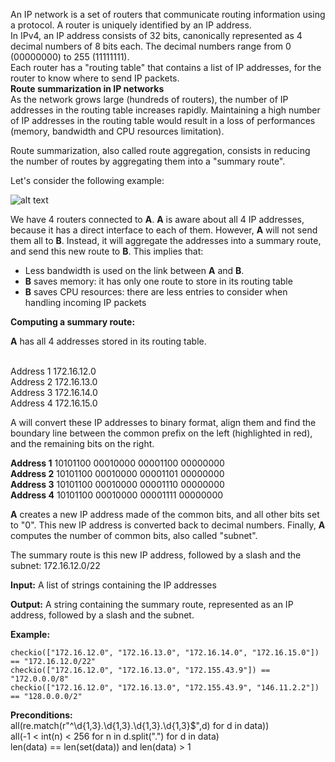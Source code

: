 An IP network is a set of routers that communicate routing information using a protocol. A router is uniquely identified by an IP address.</br>
In IPv4, an IP address consists of 32 bits, canonically represented as 4 decimal numbers of 8 bits each. The decimal numbers range from 0 (00000000) to 255 (11111111).</br>
Each router has a "routing table" that contains a list of IP addresses, for the router to know where to send IP packets.</br>
<b>Route summarization in IP networks</b></br>
As the network grows large (hundreds of routers), the number of IP addresses in the routing table increases rapidly. Maintaining a high number of IP addresses in the routing table would result in a loss of performances (memory, bandwidth and CPU resources limitation).</br>

Route summarization, also called route aggregation, consists in reducing the number of routes by aggregating them into a "summary route".

Let's consider the following example:

![alt text](https://py-static.checkio.org/media/task/media/49d80613705b46d8a5ed24088088d65a/summarize.PNG)

We have 4 routers connected to <b>A</b>. <b>A</b> is aware about all 4 IP addresses, because it has a direct interface to each of them. However, <b>A</b> will not send them all to <b>B</b>.
Instead, it will aggregate the addresses into a summary route, and send this new route to <b>B</b>.
This implies that:

- Less bandwidth is used on the link between <b>A</b> and <b>B</b>.
- <b>B</b> saves memory: it has only one route to store in its routing table
- <b>B</b> saves CPU resources: there are less entries to consider when handling incoming IP packets

<b>Computing a summary route:</b>

<b>A</b> has all 4 addresses stored in its routing table.

<br>
    Address 1	    172.16.12.0</br>
    Address 2	    172.16.13.0</br>
    Address 3	    172.16.14.0</br>
    Address 4	    172.16.15.0</br>
</b>

A will convert these IP addresses to binary format, align them and find the boundary line between the common prefix on the left (highlighted in red), and the remaining bits on the right.

<b>Address 1</b>	    10101100	00010000	00001100	00000000</br>
<b>Address 2</b>	    10101100	00010000	00001101	00000000</br>
<b>Address 3</b>	    10101100	00010000	00001110	00000000</br>
<b>Address 4</b>	    10101100	00010000	00001111	00000000</br>

<b>A</b> creates a new IP address made of the common bits, and all other bits set to "0".
This new IP address is converted back to decimal numbers.
Finally, <b>A</b> computes the number of common bits, also called "subnet".

The summary route is this new IP address, followed by a slash and the subnet: 172.16.12.0/22

<b>Input:</b> A list of strings containing the IP addresses

<b>Output:</b> A string containing the summary route, represented as an IP address, followed by a slash and the subnet.

<b>Example:</b>
```
checkio(["172.16.12.0", "172.16.13.0", "172.16.14.0", "172.16.15.0"]) == "172.16.12.0/22"
checkio(["172.16.12.0", "172.16.13.0", "172.155.43.9"]) == "172.0.0.0/8"
checkio(["172.16.12.0", "172.16.13.0", "172.155.43.9", "146.11.2.2"]) == "128.0.0.0/2"
```
<b>Preconditions:</b></br>
all(re.match(r"^\d{1,3}\.\d{1,3}\.\d{1,3}\.\d{1,3}$",d) for d in data))</br>
all(-1 < int(n) < 256 for n in d.split(".") for d in data)</br>
len(data) == len(set(data)) and len(data) > 1</br>